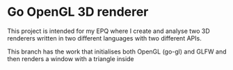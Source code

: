 # Go OpenGL 3D renderer

This project is intended for my EPQ where I create and analyse two 3D renderers written in two different languages with two different APIs.

This branch has the work that initialises both OpenGL (go-gl) and GLFW and then renders a window with a triangle inside
